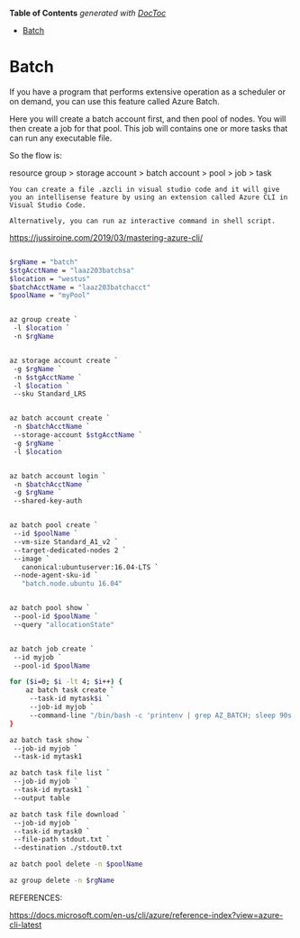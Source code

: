 <!-- START doctoc generated TOC please keep comment here to allow auto update -->
<!-- DON'T EDIT THIS SECTION, INSTEAD RE-RUN doctoc TO UPDATE -->
**Table of Contents**  *generated with [DocToc](https://github.com/thlorenz/doctoc)*

- [Batch](#batch)

<!-- END doctoc generated TOC please keep comment here to allow auto update -->

# Batch

If you have a program that performs extensive operation as a scheduler or on demand, you can use this feature called Azure Batch.

Here you will create a batch account first, and then pool of nodes. You will then create a job for that pool. This job will contains one or more tasks that can run any executable file.

So the flow is:

resource group > storage account > batch account > pool > job > task

`You can create a file .azcli in visual studio code and it will give you an intellisense feature by using an extension called Azure CLI in Visual Studio Code.`

`Alternatively, you can run az interactive command in shell script.`

<https://jussiroine.com/2019/03/mastering-azure-cli/>

``` sh

$rgName = "batch"
$stgAcctName = "laaz203batchsa"
$location = "westus"
$batchAcctName = "laaz203batchacct"
$poolName = "myPool"
```

``` sh

az group create `
 -l $location `
 -n $rgName
```

``` sh

az storage account create `
 -g $rgName `
 -n $stgAcctName `
 -l $location `
 --sku Standard_LRS
```

``` sh

az batch account create `
 -n $batchAcctName `
 --storage-account $stgAcctName `
 -g $rgName `
 -l $location
```

``` sh

az batch account login `
 -n $batchAcctName `
 -g $rgName `
 --shared-key-auth
```

``` sh

az batch pool create `
 --id $poolName `
 --vm-size Standard_A1_v2 `
 --target-dedicated-nodes 2 `
 --image `
   canonical:ubuntuserver:16.04-LTS `
 --node-agent-sku-id `
   "batch.node.ubuntu 16.04"
```

``` sh

az batch pool show `
 --pool-id $poolName `
 --query "allocationState"
```

```sh

az batch job create `
 --id myjob `
 --pool-id $poolName

```

``` sh
for ($i=0; $i -lt 4; $i++) {
    az batch task create `
     --task-id mytask$i `
     --job-id myjob `
     --command-line "/bin/bash -c 'printenv | grep AZ_BATCH; sleep 90s'"
}
```

``` sh
az batch task show `
 --job-id myjob `
 --task-id mytask1
```

``` sh
az batch task file list `
 --job-id myjob `
 --task-id mytask1 `
 --output table
```

``` sh
az batch task file download `
 --job-id myjob `
 --task-id mytask0 `
 --file-path stdout.txt `
 --destination ./stdout0.txt
```

``` sh
az batch pool delete -n $poolName
```

``` sh
az group delete -n $rgName
```

REFERENCES:

<https://docs.microsoft.com/en-us/cli/azure/reference-index?view=azure-cli-latest>